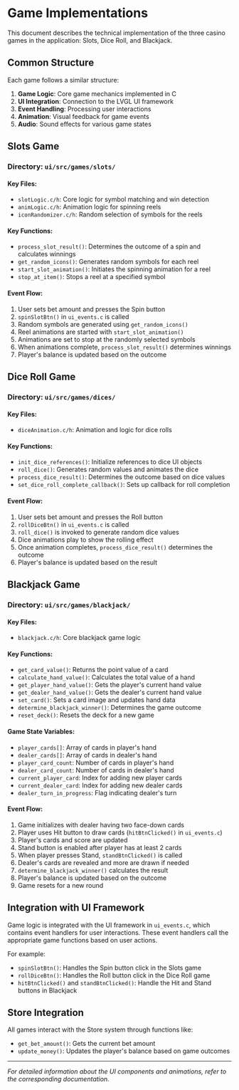 # Game Implementations

This document describes the technical implementation of the three casino games in the application: Slots, Dice Roll, and Blackjack.

## Common Structure

Each game follows a similar structure:

1. **Game Logic**: Core game mechanics implemented in C
2. **UI Integration**: Connection to the LVGL UI framework
3. **Event Handling**: Processing user interactions
4. **Animation**: Visual feedback for game events
5. **Audio**: Sound effects for various game states

## Slots Game

### Directory: `ui/src/games/slots/`

#### Key Files:
- `slotLogic.c/h`: Core logic for symbol matching and win detection
- `animLogic.c/h`: Animation logic for spinning reels
- `iconRandomizer.c/h`: Random selection of symbols for the reels

#### Key Functions:
- `process_slot_result()`: Determines the outcome of a spin and calculates winnings
- `get_random_icons()`: Generates random symbols for each reel
- `start_slot_animation()`: Initiates the spinning animation for a reel
- `stop_at_item()`: Stops a reel at a specified symbol

#### Event Flow:
1. User sets bet amount and presses the Spin button
2. `spinSlotBtn()` in `ui_events.c` is called
3. Random symbols are generated using `get_random_icons()`
4. Reel animations are started with `start_slot_animation()`
5. Animations are set to stop at the randomly selected symbols
6. When animations complete, `process_slot_result()` determines winnings
7. Player's balance is updated based on the outcome

## Dice Roll Game

### Directory: `ui/src/games/dices/`

#### Key Files:
- `diceAnimation.c/h`: Animation and logic for dice rolls

#### Key Functions:
- `init_dice_references()`: Initialize references to dice UI objects
- `roll_dice()`: Generates random values and animates the dice
- `process_dice_result()`: Determines the outcome based on dice values
- `set_dice_roll_complete_callback()`: Sets up callback for roll completion

#### Event Flow:
1. User sets bet amount and presses the Roll button
2. `rollDiceBtn()` in `ui_events.c` is called
3. `roll_dice()` is invoked to generate random dice values
4. Dice animations play to show the rolling effect
5. Once animation completes, `process_dice_result()` determines the outcome
6. Player's balance is updated based on the result

## Blackjack Game

### Directory: `ui/src/games/blackjack/`

#### Key Files:
- `blackjack.c/h`: Core blackjack game logic

#### Key Functions:
- `get_card_value()`: Returns the point value of a card
- `calculate_hand_value()`: Calculates the total value of a hand
- `get_player_hand_value()`: Gets the player's current hand value
- `get_dealer_hand_value()`: Gets the dealer's current hand value
- `set_card()`: Sets a card image and updates hand data
- `determine_blackjack_winner()`: Determines the game outcome
- `reset_deck()`: Resets the deck for a new game

#### Game State Variables:
- `player_cards[]`: Array of cards in player's hand
- `dealer_cards[]`: Array of cards in dealer's hand
- `player_card_count`: Number of cards in player's hand
- `dealer_card_count`: Number of cards in dealer's hand
- `current_player_card`: Index for adding new player cards
- `current_dealer_card`: Index for adding new dealer cards
- `dealer_turn_in_progress`: Flag indicating dealer's turn

#### Event Flow:
1. Game initializes with dealer having two face-down cards
2. Player uses Hit button to draw cards (`hitBtnClicked()` in `ui_events.c`)
3. Player's cards and score are updated
4. Stand button is enabled after player has at least 2 cards
5. When player presses Stand, `standBtnClicked()` is called
6. Dealer's cards are revealed and more are drawn if needed
7. `determine_blackjack_winner()` calculates the result
8. Player's balance is updated based on the outcome
9. Game resets for a new round

## Integration with UI Framework

Game logic is integrated with the UI framework in `ui_events.c`, which contains event handlers for user interactions. These event handlers call the appropriate game functions based on user actions.

For example:
- `spinSlotBtn()`: Handles the Spin button click in the Slots game
- `rollDiceBtn()`: Handles the Roll button click in the Dice Roll game
- `hitBtnClicked()` and `standBtnClicked()`: Handle the Hit and Stand buttons in Blackjack

## Store Integration

All games interact with the Store system through functions like:
- `get_bet_amount()`: Gets the current bet amount
- `update_money()`: Updates the player's balance based on game outcomes

---

*For detailed information about the UI components and animations, refer to the corresponding documentation.* 